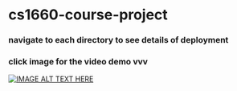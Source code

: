 # cs1660-course-project
### navigate to each directory to see details of deployment
### click image for the video demo vvv
[![IMAGE ALT TEXT HERE](https://img.youtube.com/vi/RGDCuB1UgMk/0.jpg)](https://www.youtube.com/watch?v=RGDCuB1UgMk)


